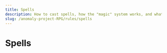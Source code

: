 ```yaml
---
title: Spells 
description: How to cast spells, how the "magic" system works, and what kinds you can do
slug: /anomaly-project-RPG/rules/spells
---
```


# Spells